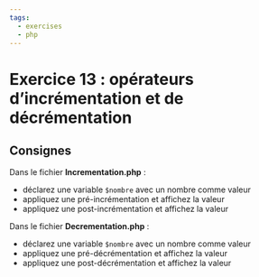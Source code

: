 ```yaml
---
tags:
  - exercises
  - php
---
```


# Exercice 13 : opérateurs d’incrémentation et de décrémentation

## Consignes

Dans le fichier **Incrementation.php** :

- déclarez une variable `$nombre` avec un nombre comme valeur
- appliquez une pré-incrémentation et affichez la valeur
- appliquez une post-incrémentation et affichez la valeur

Dans le fichier **Decrementation.php** :

- déclarez une variable `$nombre` avec un nombre comme valeur
- appliquez une pré-décrémentation et affichez la valeur
- appliquez une post-décrémentation et affichez la valeur
